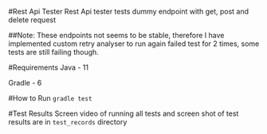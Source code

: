 #Rest Api Tester
Rest Api tester tests dummy endpoint with get, post and delete request

##Note:
These endpoints not seems to be stable, therefore I have implemented custom retry analyser
to run again failed test for 2 times, some tests are still failing though.

#Requirements
Java - 11

Gradle - 6

#How to Run
``gradle test``

#Test Results
Screen video of running all tests and screen shot of test results are in ```test_records``` directory
